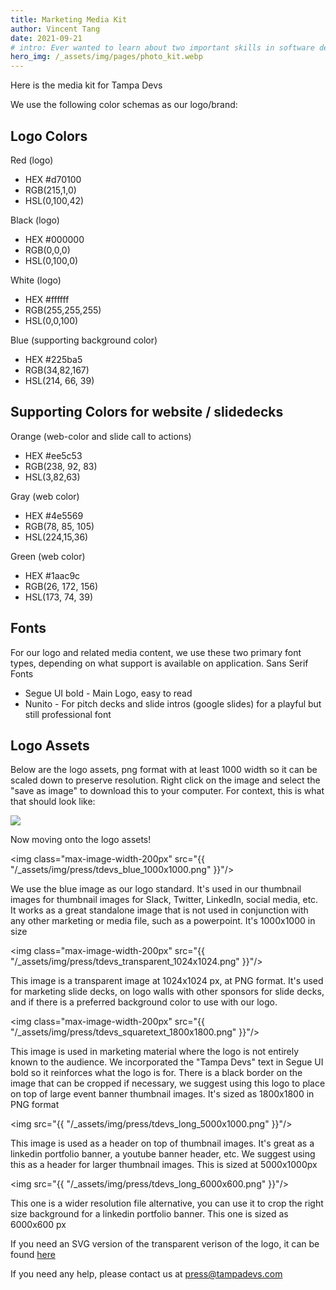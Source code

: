 ```yaml
---
title: Marketing Media Kit
author: Vincent Tang
date: 2021-09-21
# intro: Ever wanted to learn about two important skills in software development? We presented this topic over at one of our sponsor companies, ReliaQuest!
hero_img: /_assets/img/pages/photo_kit.webp
---
```


Here is the media kit for Tampa Devs

We use the following color schemas as our logo/brand:

## Logo Colors

Red (logo)
- HEX #d70100 
- RGB(215,1,0)
- HSL(0,100,42) 

Black (logo)
- HEX #000000
- RGB(0,0,0) 
- HSL(0,100,0)

White (logo)
- HEX #ffffff
- RGB(255,255,255)
- HSL(0,0,100)

Blue (supporting background color)
- HEX #225ba5
- RGB(34,82,167)
- HSL(214, 66, 39)

## Supporting Colors for website / slidedecks

Orange (web-color and slide call to actions)
- HEX #ee5c53
- RGB(238, 92, 83)
- HSL(3,82,63)

Gray (web color)
- HEX #4e5569
- RGB(78, 85, 105)
- HSL(224,15,36)

Green (web color)
- HEX #1aac9c
- RGB(26, 172, 156)
- HSL(173, 74, 39)

## Fonts

For our logo and related media content, we use these two primary font types, depending on what support is available on application. Sans Serif Fonts

- Segue UI bold - Main Logo, easy to read
- Nunito - For pitch decks and slide intros (google slides) for a playful but still professional font

## Logo Assets

Below are the logo assets, png format with at least 1000 width so it can be scaled down to preserve resolution. Right click on the image and select the "save as image" to download this to your computer. For context, this is what that should look like:

![](/_assets/img/pages/save_image_as.png)

Now moving onto the logo assets!

<img class="max-image-width-200px" src="{{ "/_assets/img/press/tdevs_blue_1000x1000.png" }}"/>

We use the blue image as our logo standard. It's used in our thumbnail images for thumbnail images for Slack, Twitter, LinkedIn, social media, etc. It works as a great standalone image that is not used in conjunction with any other marketing or media file, such as a powerpoint. It's 1000x1000 in size


<img class="max-image-width-200px" src="{{ "/_assets/img/press/tdevs_transparent_1024x1024.png" }}"/>

This image is a transparent image at 1024x1024 px, at PNG format. It's used for marketing slide decks, on logo walls with other sponsors for slide decks, and if there is a preferred background color to use with our logo. 

<img class="max-image-width-200px" src="{{ "/_assets/img/press/tdevs_squaretext_1800x1800.png" }}"/>


This image is used in marketing material where the logo is not entirely known to the audience. We incorporated the "Tampa Devs" text in Segue UI bold so it reinforces what the logo is for. There is a black border on the image that can be cropped if necessary, we suggest using this logo to place on top of large event banner thumbnail images. It's sized as 1800x1800 in PNG format

<img src="{{ "/_assets/img/press/tdevs_long_5000x1000.png" }}"/>

This image is used as a header on top of thumbnail images. It's great as a linkedin portfolio banner, a youtube banner header, etc. We suggest using this as a header for larger thumbnail images. This is sized at 5000x1000px

<img src="{{ "/_assets/img/press/tdevs_long_6000x600.png" }}"/>

This one is a wider resolution file alternative, you can use it to crop the right size background for a linkedin portfolio banner. This one is sized as 6000x600 px

If you need an SVG version of the transparent verison of the logo, it can be found [here](https://raw.githubusercontent.com/TampaDevs/tampadevs/66ffd46a92bf5c79ccc2b6a12b6a58901467d38d/src/_assets/img/press/tdevs_transparent_svg.svg)

If you need any help, please contact us at <a href="mailto:press@tampadevs.com">press@tampadevs.com</a>
